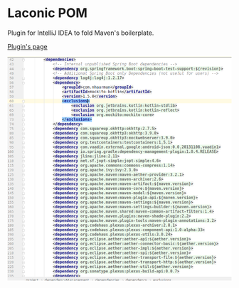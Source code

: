 # Laconic POM
Plugin for IntelliJ IDEA to fold Maven's boilerplate.

[Plugin's page](https://plugins.jetbrains.com/plugin/10580-laconic-pom)

![Screenshot](docs/screenshot.png)
